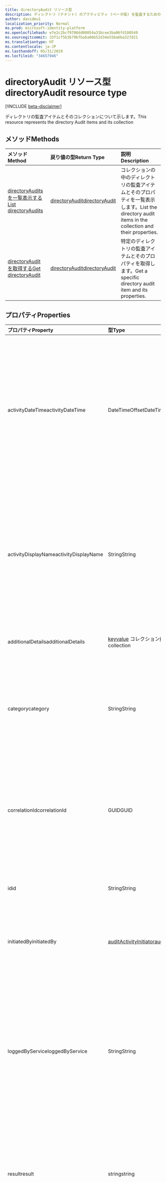 ```yaml
---
title: directoryAudit リソース型
description: ディレクトリ (テナント) のアクティビティ (ベータ版) を監査するための、Microsoft Graph API (REST) の directoryAudit リソース (エンティティ) について説明します。
author: davidmu1
localization_priority: Normal
ms.prod: microsoft-identity-platform
ms.openlocfilehash: e7e2c2bcf9708dd00054a31bcee3ba06fd100549
ms.sourcegitcommit: 33f1cf5b3b79bfba6a06b52d34e558a6ba327d21
ms.translationtype: HT
ms.contentlocale: ja-JP
ms.lasthandoff: 05/31/2019
ms.locfileid: "34657946"
---
```

# <a name="directoryaudit-resource-type"></a><span data-ttu-id="6e66d-103">directoryAudit リソース型</span><span class="sxs-lookup"><span data-stu-id="6e66d-103">directoryAudit resource type</span></span>

[!INCLUDE [beta-disclaimer](../../includes/beta-disclaimer.md)]

<span data-ttu-id="6e66d-104">ディレクトリの監査アイテムとそのコレクションについて示します。</span><span class="sxs-lookup"><span data-stu-id="6e66d-104">This resource represents the directory Audit items and its collection</span></span>

## <a name="methods"></a><span data-ttu-id="6e66d-105">メソッド</span><span class="sxs-lookup"><span data-stu-id="6e66d-105">Methods</span></span>

| <span data-ttu-id="6e66d-106">メソッド</span><span class="sxs-lookup"><span data-stu-id="6e66d-106">Method</span></span>           | <span data-ttu-id="6e66d-107">戻り値の型</span><span class="sxs-lookup"><span data-stu-id="6e66d-107">Return Type</span></span>    |<span data-ttu-id="6e66d-108">説明</span><span class="sxs-lookup"><span data-stu-id="6e66d-108">Description</span></span>|
|:---------------|:--------|:----------|
|[<span data-ttu-id="6e66d-109">directoryAudits を一覧表示する</span><span class="sxs-lookup"><span data-stu-id="6e66d-109">List directoryAudits</span></span>](../api/directoryaudit-list.md) | [<span data-ttu-id="6e66d-110">directoryAudit</span><span class="sxs-lookup"><span data-stu-id="6e66d-110">directoryAudit</span></span>](directoryaudit.md) |<span data-ttu-id="6e66d-111">コレクションの中のディレクトリの監査アイテムとそのプロパティを一覧表示します。</span><span class="sxs-lookup"><span data-stu-id="6e66d-111">List the directory audit items in the collection and their properties.</span></span>|
|[<span data-ttu-id="6e66d-112">directoryAudit を取得する</span><span class="sxs-lookup"><span data-stu-id="6e66d-112">Get directoryAudit</span></span>](../api/directoryaudit-get.md) | [<span data-ttu-id="6e66d-113">directoryAudit</span><span class="sxs-lookup"><span data-stu-id="6e66d-113">directoryAudit</span></span>](directoryaudit.md) |<span data-ttu-id="6e66d-114">特定のディレクトリの監査アイテムとそのプロパティを取得します。</span><span class="sxs-lookup"><span data-stu-id="6e66d-114">Get a specific directory audit item and its properties.</span></span>|


## <a name="properties"></a><span data-ttu-id="6e66d-115">プロパティ</span><span class="sxs-lookup"><span data-stu-id="6e66d-115">Properties</span></span>
| <span data-ttu-id="6e66d-116">プロパティ</span><span class="sxs-lookup"><span data-stu-id="6e66d-116">Property</span></span>     | <span data-ttu-id="6e66d-117">型</span><span class="sxs-lookup"><span data-stu-id="6e66d-117">Type</span></span>   |<span data-ttu-id="6e66d-118">説明</span><span class="sxs-lookup"><span data-stu-id="6e66d-118">Description</span></span>|
|:---------------|:--------|:----------|
|<span data-ttu-id="6e66d-119">activityDateTime</span><span class="sxs-lookup"><span data-stu-id="6e66d-119">activityDateTime</span></span>|<span data-ttu-id="6e66d-120">DateTimeOffset</span><span class="sxs-lookup"><span data-stu-id="6e66d-120">DateTimeOffset</span></span>|<span data-ttu-id="6e66d-121">アクティビティが実行された日付と時刻を示します。</span><span class="sxs-lookup"><span data-stu-id="6e66d-121">Indicates the date and time the activity was performed.</span></span> <span data-ttu-id="6e66d-122">Timestamp 型は、常に UTC 時間です。</span><span class="sxs-lookup"><span data-stu-id="6e66d-122">The Timestamp type is always in UTC time.</span></span> <span data-ttu-id="6e66d-123">たとえば、2014 年 1 月 1 日午前 0 時 (UTC) は、次のようになります。`'2014-01-01T00:00:00Z'`</span><span class="sxs-lookup"><span data-stu-id="6e66d-123">For example, midnight UTC on Jan 1, 2014 would look like this: `'2014-01-01T00:00:00Z'`</span></span>|
|<span data-ttu-id="6e66d-124">activityDisplayName</span><span class="sxs-lookup"><span data-stu-id="6e66d-124">activityDisplayName</span></span>|<span data-ttu-id="6e66d-125">String</span><span class="sxs-lookup"><span data-stu-id="6e66d-125">String</span></span>|<span data-ttu-id="6e66d-126">アクティビティ名または操作名 (例:</span><span class="sxs-lookup"><span data-stu-id="6e66d-126">Indicates the activity name or the operation name (E.g.</span></span> <span data-ttu-id="6e66d-127">"Create User"、"Add member to group")。</span><span class="sxs-lookup"><span data-stu-id="6e66d-127">"Create User", "Add member to group").</span></span> <span data-ttu-id="6e66d-128">記録されるアクティビティの一覧は、[Azure AD アクティビティの一覧](https://docs.microsoft.com/ja-JP/azure/active-directory/active-directory-reporting-activity-audit-logs#azure-ad-audit-activity-list)を参照してください。</span><span class="sxs-lookup"><span data-stu-id="6e66d-128">For a list of activities logged,refer to [Azure Ad activity list](https://docs.microsoft.com/en-us/azure/active-directory/active-directory-reporting-activity-audit-logs#azure-ad-audit-activity-list).</span></span>|
|<span data-ttu-id="6e66d-129">additionalDetails</span><span class="sxs-lookup"><span data-stu-id="6e66d-129">additionalDetails</span></span>|<span data-ttu-id="6e66d-130">[keyvalue](keyvalue.md) コレクション</span><span class="sxs-lookup"><span data-stu-id="6e66d-130">[keyValue](keyvalue.md) collection</span></span>|<span data-ttu-id="6e66d-131">アクティビティに関する詳細情報を示します。</span><span class="sxs-lookup"><span data-stu-id="6e66d-131">Indicates additional details on the activity.</span></span>|
|<span data-ttu-id="6e66d-132">category</span><span class="sxs-lookup"><span data-stu-id="6e66d-132">category</span></span>|<span data-ttu-id="6e66d-133">String</span><span class="sxs-lookup"><span data-stu-id="6e66d-133">String</span></span>|<span data-ttu-id="6e66d-134">どのリソース カテゴリがアクティビティの対象となっているかを示します。</span><span class="sxs-lookup"><span data-stu-id="6e66d-134">Indicates which resource category that's targeted by the activity.</span></span> <span data-ttu-id="6e66d-135">(例: ユーザー管理、グループ管理など)</span><span class="sxs-lookup"><span data-stu-id="6e66d-135">(For example: User Management, Group Management etc..)</span></span>|
|<span data-ttu-id="6e66d-136">correlationId</span><span class="sxs-lookup"><span data-stu-id="6e66d-136">correlationId</span></span>|<span data-ttu-id="6e66d-137">GUID</span><span class="sxs-lookup"><span data-stu-id="6e66d-137">GUID</span></span>|<span data-ttu-id="6e66d-138">さまざまなサービスの間にまたがるアクティビティを関連付けるのに役立つ一意の ID を示します。</span><span class="sxs-lookup"><span data-stu-id="6e66d-138">Indicates a unique ID that helps correlate activities that span across various services.</span></span> <span data-ttu-id="6e66d-139">サービスのログを追跡するために使用できます。</span><span class="sxs-lookup"><span data-stu-id="6e66d-139">Can be used to trace logs across services.</span></span>|
|<span data-ttu-id="6e66d-140">id</span><span class="sxs-lookup"><span data-stu-id="6e66d-140">id</span></span>|<span data-ttu-id="6e66d-141">String</span><span class="sxs-lookup"><span data-stu-id="6e66d-141">String</span></span>| <span data-ttu-id="6e66d-142">アクティビティの一意の ID を示します。</span><span class="sxs-lookup"><span data-stu-id="6e66d-142">Indicates the unique ID for the activity.</span></span> <span data-ttu-id="6e66d-143">これは、GUID です。</span><span class="sxs-lookup"><span data-stu-id="6e66d-143">This is a GUID.</span></span>|
|<span data-ttu-id="6e66d-144">initiatedBy</span><span class="sxs-lookup"><span data-stu-id="6e66d-144">initiatedBy</span></span>|[<span data-ttu-id="6e66d-145">auditActivityInitiator</span><span class="sxs-lookup"><span data-stu-id="6e66d-145">auditActivityInitiator</span></span>](auditactivityinitiator.md)|<span data-ttu-id="6e66d-146">アクティビティを開始したユーザーまたはアプリについての情報を示します。</span><span class="sxs-lookup"><span data-stu-id="6e66d-146">Indicates information about the user or app initiated the activity.</span></span>|
|<span data-ttu-id="6e66d-147">loggedByService</span><span class="sxs-lookup"><span data-stu-id="6e66d-147">loggedByService</span></span>|<span data-ttu-id="6e66d-148">String</span><span class="sxs-lookup"><span data-stu-id="6e66d-148">String</span></span>|<span data-ttu-id="6e66d-149">アクティビティを開始するサービスについての情報を示します (例: セルフ サービス パスワード管理、コア ディレクトリ、B2C、招待されたユーザー、Microsoft Identity Manager、Privileged Identity Management)。</span><span class="sxs-lookup"><span data-stu-id="6e66d-149">Indicates information on which service initiated the activity (For example: Self-service Password Management, Core Directory, B2C, Invited Users, Microsoft Identity Manager, Privileged Identity Management.</span></span>|
|<span data-ttu-id="6e66d-150">result</span><span class="sxs-lookup"><span data-stu-id="6e66d-150">result</span></span>|<span data-ttu-id="6e66d-151">string</span><span class="sxs-lookup"><span data-stu-id="6e66d-151">string</span></span>| <span data-ttu-id="6e66d-152">アクティビティの結果を示します。使用可能な値は `success`、`failure`、`timeout`、`unknownFutureValue` です。</span><span class="sxs-lookup"><span data-stu-id="6e66d-152">Indicates the result of the activity.Possible values are: `success`, `failure`, `timeout`, `unknownFutureValue`.</span></span>||
|<span data-ttu-id="6e66d-153">resultReason</span><span class="sxs-lookup"><span data-stu-id="6e66d-153">resultReason</span></span>|<span data-ttu-id="6e66d-154">String</span><span class="sxs-lookup"><span data-stu-id="6e66d-154">String</span></span>|<span data-ttu-id="6e66d-155">結果が「エラー」または「タイムアウト」の場合の、エラーの原因を示します。</span><span class="sxs-lookup"><span data-stu-id="6e66d-155">Indicates the reason for failure if the result is "Failure" or "timeout".</span></span>|
|<span data-ttu-id="6e66d-156">targetResources</span><span class="sxs-lookup"><span data-stu-id="6e66d-156">targetResources</span></span>|<span data-ttu-id="6e66d-157">[targetResource](targetresource.md) コレクション</span><span class="sxs-lookup"><span data-stu-id="6e66d-157">[targetResource](targetresource.md) collection</span></span>|<span data-ttu-id="6e66d-158">アクティビティのためにどのリソースが変更されたかについての情報を示します。</span><span class="sxs-lookup"><span data-stu-id="6e66d-158">Indicates information on which resource was changed due to the activity.</span></span> <span data-ttu-id="6e66d-159">ターゲット リソースの型には、ユーザー、デバイス、ディレクトリ、アプリ、役割、グループ、ポリシー、その他があります。</span><span class="sxs-lookup"><span data-stu-id="6e66d-159">Target Resource Type can be User, Device, Directory, App, Role, Group, Policy or Other.</span></span>

## <a name="relationships"></a><span data-ttu-id="6e66d-160">関係</span><span class="sxs-lookup"><span data-stu-id="6e66d-160">Relationships</span></span>
<span data-ttu-id="6e66d-161">なし</span><span class="sxs-lookup"><span data-stu-id="6e66d-161">None</span></span>


## <a name="json-representation"></a><span data-ttu-id="6e66d-162">JSON 表記</span><span class="sxs-lookup"><span data-stu-id="6e66d-162">JSON representation</span></span>

<span data-ttu-id="6e66d-163">以下は、リソースの JSON 表記です。</span><span class="sxs-lookup"><span data-stu-id="6e66d-163">Here is a JSON representation of the resource.</span></span>

<!-- {
  "blockType": "resource",
  "optionalProperties": [

  ],
  "@odata.type": "microsoft.graph.directoryAudit"
}-->

```json
{
  "activityDateTime": "String (timestamp)",
  "activityDisplayName": "String",
  "additionalDetails": [{"@odata.type": "microsoft.graph.keyValue"}],
  "category": "String",
  "correlationId": "Guid",
  "id": "String (identifier)",
  "initiatedBy": {"@odata.type": "microsoft.graph.auditActivityInitiator"},
  "loggedByService": "String",
  "result": "string",
  "resultReason": "String",
  "targetResources": [{"@odata.type": "microsoft.graph.targetResource"}]
}

```

<!-- uuid: 8fcb5dbc-d5aa-4681-8e31-b001d5168d79
2015-10-25 14:57:30 UTC -->
<!-- {
  "type": "#page.annotation",
  "description": "directoryAudit resource",
  "keywords": "",
  "section": "documentation",
  "tocPath": ""
}-->
